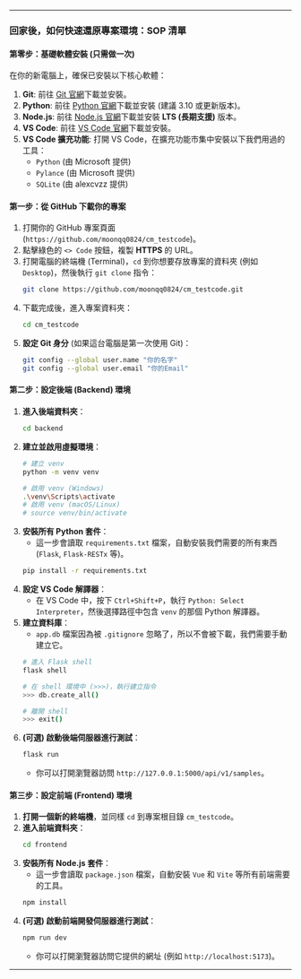 -----

### **回家後，如何快速還原專案環境：SOP 清單**

#### **第零步：基礎軟體安裝 (只需做一次)**

在你的新電腦上，確保已安裝以下核心軟體：

1.  **Git**: 前往 [Git 官網](https://git-scm.com/downloads)下載並安裝。
2.  **Python**: 前往 [Python 官網](https://www.python.org/downloads/)下載並安裝 (建議 3.10 或更新版本)。
3.  **Node.js**: 前往 [Node.js 官網](https://nodejs.org/)下載並安裝 **LTS (長期支援)** 版本。
4.  **VS Code**: 前往 [VS Code 官網](https://code.visualstudio.com/)下載並安裝。
5.  **VS Code 擴充功能**: 打開 VS Code，在擴充功能市集中安裝以下我們用過的工具：
      * `Python` (由 Microsoft 提供)
      * `Pylance` (由 Microsoft 提供)
      * `SQLite` (由 alexcvzz 提供)

#### **第一步：從 GitHub 下載你的專案**

1.  打開你的 GitHub 專案頁面 (`https://github.com/moonqq0824/cm_testcode`)。
2.  點擊綠色的 `<> Code` 按鈕，複製 **HTTPS** 的 URL。
3.  打開電腦的終端機 (Terminal)，`cd` 到你想要存放專案的資料夾 (例如 `Desktop`)，然後執行 `git clone` 指令：
    ```bash
    git clone https://github.com/moonqq0824/cm_testcode.git
    ```
4.  下載完成後，進入專案資料夾：
    ```bash
    cd cm_testcode
    ```
5.  **設定 Git 身分** (如果這台電腦是第一次使用 Git)：
    ```bash
    git config --global user.name "你的名字"
    git config --global user.email "你的Email"
    ```

#### **第二步：設定後端 (Backend) 環境**

1.  **進入後端資料夾**：
    ```bash
    cd backend
    ```
2.  **建立並啟用虛擬環境**：
    ```bash
    # 建立 venv
    python -m venv venv

    # 啟用 venv (Windows)
    .\venv\Scripts\activate
    # 啟用 venv (macOS/Linux)
    # source venv/bin/activate
    ```
3.  **安裝所有 Python 套件**：
      * 這一步會讀取 `requirements.txt` 檔案，自動安裝我們需要的所有東西 (`Flask`, `Flask-RESTx` 等)。
    <!-- end list -->
    ```bash
    pip install -r requirements.txt
    ```
4.  **設定 VS Code 解譯器**：
      * 在 VS Code 中，按下 `Ctrl+Shift+P`，執行 `Python: Select Interpreter`，然後選擇路徑中包含 `venv` 的那個 Python 解譯器。
5.  **建立資料庫**：
      * `app.db` 檔案因為被 `.gitignore` 忽略了，所以不會被下載，我們需要手動建立它。
    <!-- end list -->
    ```bash
    # 進入 Flask shell
    flask shell

    # 在 shell 環境中 (>>>)，執行建立指令
    >>> db.create_all()

    # 離開 shell
    >>> exit()
    ```
6.  **(可選) 啟動後端伺服器進行測試**：
    ```bash
    flask run
    ```
      * 你可以打開瀏覽器訪問 `http://127.0.0.1:5000/api/v1/samples`。

#### **第三步：設定前端 (Frontend) 環境**

1.  **打開一個新的終端機**，並同樣 `cd` 到專案根目錄 `cm_testcode`。
2.  **進入前端資料夾**：
    ```bash
    cd frontend
    ```
3.  **安裝所有 Node.js 套件**：
      * 這一步會讀取 `package.json` 檔案，自動安裝 `Vue` 和 `Vite` 等所有前端需要的工具。
    <!-- end list -->
    ```bash
    npm install
    ```
4.  **(可選) 啟動前端開發伺服器進行測試**：
    ```bash
    npm run dev
    ```
      * 你可以打開瀏覽器訪問它提供的網址 (例如 `http://localhost:5173`)。

-----